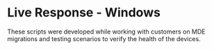 # Live Response - Windows

These scripts were developed while working with customers on MDE migrations and testing scenarios to verify the health of the devices.

